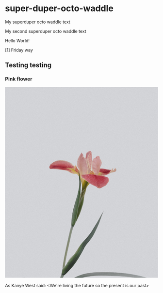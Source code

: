 # super-duper-octo-waddle

My superduper octo waddle text

My second superduper octo waddle text

Hello World!

[1] Friday way

## Testing testing


### Pink flower

![image](img/han-chenxu-YdAqiUkUoWA-unsplash.jpg)

As Kanye West said: <We're living the future so the present is our past>
